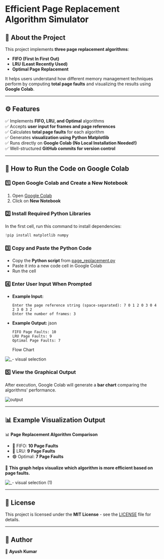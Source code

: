 # Efficient Page Replacement Algorithm Simulator

## 📌 About the Project
This project implements **three page replacement algorithms**:
- **FIFO (First In First Out)**
- **LRU (Least Recently Used)**
- **Optimal Page Replacement**

It helps users understand how different memory management techniques perform by computing **total page faults** and visualizing the results using **Google Colab**.

---
## ⚙️ Features
✅ Implements **FIFO, LRU, and Optimal** algorithms  
✅ Accepts **user input for frames and page references**  
✅ Calculates **total page faults** for each algorithm  
✅ Generates **visualization using Python Matplotlib**  
✅ Runs directly on **Google Colab (No Local Installation Needed!)**  
✅ Well-structured **GitHub commits for version control**  

---
## 🔧 How to Run the Code on Google Colab
### **1️⃣ Open Google Colab and Create a New Notebook**
1. Open [Google Colab](https://colab.research.google.com/)
2. Click on **New Notebook**

### **2️⃣ Install Required Python Libraries**
In the first cell, run this command to install dependencies:
```python
!pip install matplotlib numpy
```

### **3️⃣ Copy and Paste the Python Code**
- Copy the **Python script** from [page_replacement.py](efficient_page_replacement.py)
- Paste it into a new code cell in Google Colab
- Run the cell

### **4️⃣ Enter User Input When Prompted**
- **Example Input:**
  ```
  Enter the page reference string (space-separated): 7 0 1 2 0 3 0 4 2 3 0 3 2
  Enter the number of frames: 3
  ```
- **Example Output:**
  json
  ```
  FIFO Page Faults: 10
  LRU Page Faults: 9
  Optimal Page Faults: 7
  ```
  Flow Chart

![_- visual selection](https://github.com/user-attachments/assets/19f804af-9d1e-4fa0-8e44-c7e3c7f7e2bc)


### **5️⃣ View the Graphical Output**
After execution, Google Colab will generate a **bar chart** comparing the algorithms' performance.

![output](https://github.com/user-attachments/assets/ea261c4b-6568-4fa1-aceb-6ccb46075d18)

---
## 📊 Example Visualization Output
📊 **Page Replacement Algorithm Comparison**
- 🔴 FIFO: **10 Page Faults**  
- 🔵 LRU: **9 Page Faults**  
- 🟢 Optimal: **7 Page Faults**  

📌 **This graph helps visualize which algorithm is more efficient based on page faults.**  

![_- visual selection (1)](https://github.com/user-attachments/assets/28f6a9fe-0ecf-4302-9585-3b1b0c02492d)


---
## 📜 License  
This project is licensed under the **MIT License** - see the [LICENSE](LICENSE) file for details.

---
## 🚀 Author  
👤 **Ayush Kumar**

